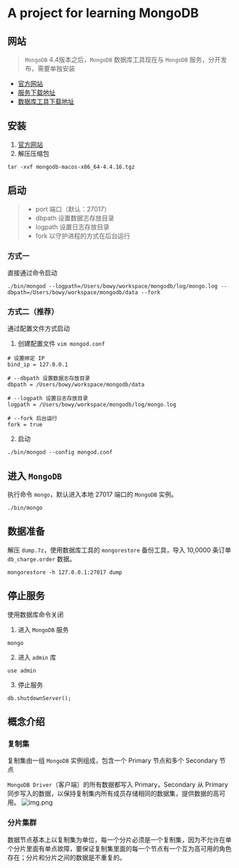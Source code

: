 # A project for learning MongoDB

## 网站
> `MongoDB` 4.4版本之后，`MongoDB` 数据库工具现在与 `MongoDB` 服务，分开发布，需要单独安装
* [官方网站](https://www.mongodb.com)
* [服务下载地址](https://www.mongodb.com/try/download/community)
* [数据库工具下载地址](https://www.mongodb.com/try/download/database-tools)

## 安装
1. [官方网站](https://www.mongodb.com/try/download/community)
2. 解压压缩包
```shell
tar -xvf mongodb-macos-x86_64-4.4.16.tgz
```

## 启动
> - port 端口（默认：27017）
> - dbpath 设置数据志存放目录
> - logpath 设置日志存放目录
> - fork 以守护进程的方式在后台运行

### 方式一
直接通过命令启动
```shell
./bin/mongod --logpath=/Users/bowy/workspace/mongodb/log/mongo.log --dbpath=/Users/bowy/workspace/mongodb/data --fork
```

### 方式二（推荐）
通过配置文件方式启动
1. 创建配置文件 `vim mongod.conf`
```
# 设置绑定 IP
bind_ip = 127.0.0.1

# --dbpath 设置数据志存放目录
dbpath = /Users/bowy/workspace/mongodb/data

# --logpath 设置日志存放目录
logpath = /Users/bowy/workspace/mongodb/log/mongo.log

# --fork 后台运行
fork = true
```
2. 启动
```shell
./bin/mongod --config mongod.conf
```

## 进入 `MongoDB`
执行命令 `mongo`，默认进入本地 27017 端口的 `MongoDB` 实例。
```shell
./bin/mongo
```

## 数据准备
解压 `dump.7z`，使用数据库工具的 `mongorestore` 备份工具，导入 10,0000 条订单 `db_charge.order` 数据。
```shell
mongorestore -h 127.0.0.1:27017 dump
```

## 停止服务
使用数据库命令关闭
1. 进入 `MongoDB` 服务
```shell
mongo
```
2. 进入 `admin` 库
```shell
use admin
```
3. 停止服务
```shell
db.shutdownServer();
```

## 概念介绍
### 复制集
复制集由一组 `MongoDB` 实例组成，包含一个 Primary 节点和多个 Secondary 节点

`MongoDB Driver`（客户端）的所有数据都写入 Primary，Secondary 从 Primary 同步写入的数据，以保持复制集内所有成员存储相同的数据集，提供数据的高可用。
![img.png](https://www.runoob.com/wp-content/uploads/2013/12/replication.png)

### 分片集群
数据节点基本上以复制集为单位，每一个分片必须是一个复制集，因为不允许在单个分片里面有单点故障，要保证复制集里面的每一个节点有一个互为高可用的角色存在；分片和分片之间的数据是不重复的。
